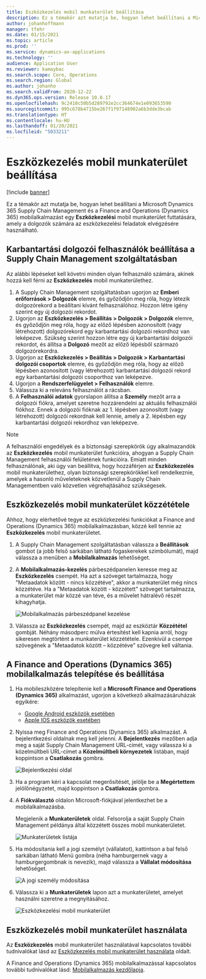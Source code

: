 ```yaml
---
title: Eszközkezelés mobil munkaterület beállítása
description: Ez a témakör azt mutatja be, hogyan lehet beállítani a Microsoft Dynamics 365 Supply Chain Management és a Finance and Operations (Dynamics 365) mobilalkalmazást egy eszközkezelési mobil munkaterület futtatására, amely a dolgozók számára az eszközkezelési feladatok elvégzésére használható.
author: johanhoffmann
manager: tfehr
ms.date: 01/15/2021
ms.topic: article
ms.prod: ''
ms.service: dynamics-ax-applications
ms.technology: ''
audience: Application User
ms.reviewer: kamaybac
ms.search.scope: Core, Operations
ms.search.region: Global
ms.author: johanho
ms.search.validFrom: 2020-12-22
ms.dyn365.ops.version: Release 10.0.17
ms.openlocfilehash: 9c2410c50b5d289792e2cc364674e1e093653590
ms.sourcegitcommit: 995c678b4715be267f1f97148902a6b3dde3bcab
ms.translationtype: HT
ms.contentlocale: hu-HU
ms.lasthandoff: 01/20/2021
ms.locfileid: "5033211"
---
```

# <a name="set-up-the-asset-management-mobile-workspace"></a>Eszközkezelés mobil munkaterület beállítása

[!include [banner](../includes/banner.md)]

Ez a témakör azt mutatja be, hogyan lehet beállítani a Microsoft Dynamics 365 Supply Chain Management és a Finance and Operations (Dynamics 365) mobilalkalmazást egy **Eszközkezelési** mobil munkaterület futtatására, amely a dolgozók számára az eszközkezelési feladatok elvégzésére használható.

## <a name="set-up-maintenance-worker-users-in-supply-chain-management"></a>Karbantartási dolgozói felhasználók beállítása a Supply Chain Management szolgáltatásban

Az alábbi lépéseket kell követni minden olyan felhasználó számára, akinek hozzá kell férni az **Eszközkezelés** mobil munkaterülethez.

1. A Supply Chain Management szolgáltatásban ugorjon az **Emberi erőforrások \> Dolgozók** elemre, és győződjön meg róla, hogy létezik dolgozórekord a beállítani kívánt felhasználóhoz. Hozzon létre igény szerint egy új dolgozói rekordot.
1. Ugorjon az **Eszközkezelés \> Beállítás \> Dolgozók \> Dolgozók** elemre, és győződjön meg róla, hogy az előző lépésben azonosított (vagy létrehozott) dolgozórekord egy karbantartási dolgozói rekordhoz van leképezve. Szükség szerint hozzon létre egy új karbantartási dolgozói rekordot, és állítsa a **Dolgozó** mezőt az előző lépésből származó dolgozórekordra.
1. Ugorjon az **Eszközkezelés \> Beállítás \> Dolgozók \> Karbantartási dolgozói csoportok** elemre, és győződjön meg róla, hogy az előző lépésben azonosított (vagy létrehozott) karbantartási dolgozói rekord egy karbantartási dolgozói csoporthoz van leképezve.
1. Ugorjon a **Rendszerfelügyelet \> Felhasználók** elemre.
1. Válassza ki a releváns felhasználót a rácsban.
1. A **Felhasználói adatok** gyorslapon állítsa a **Személy** mezőt arra a dolgozói fiókra, amelyet szeretne hozzárendelni az aktuális felhasználói fiókhoz. Ennek a dolgozói fióknak az 1. lépésben azonosított (vagy létrehozott) dolgozói rekordnak kell lennie, amely a 2. lépésben egy karbantartási dolgozói rekordhoz van leképezve.

> [!NOTE]
> A felhasználói engedélyek és a biztonsági szerepkörök úgy alkalmazandók az **Eszközkezelés** mobil munkaterület funkcióira, ahogyan a Supply Chain Management felhasználói felületének funkcióira. Emiatt minden felhasználónak, aki úgy van beállítva, hogy hozzáférjen az **Eszközkezelés** mobil munkaterülethez, olyan biztonsági szerepkörökkel kell rendelkeznie, amelyek a hasonló műveleteknek közvetlenül a Supply Chain Managementben való közvetlen végrehajtásához szükségesek.

## <a name="publish-the-asset-management-mobile-workspace"></a>Eszközkezelés mobil munkaterület közzététele

Ahhoz, hogy elérhetővé tegye az eszközkezelési funkciókat a Finance and Operations (Dynamics 365) mobilalkalmazásban, közzé kell tennie az **Eszközkezelés** mobil munkaterületet.

1. A Supply Chain Management szolgáltatásban válassza a **Beállítások** gombot (a jobb felső sarkában látható fogaskerekek szimbólumát), majd válassza a menüben a **Mobilalkalmazás** lehetőséget.
1. A **Mobilalkalmazás-kezelés** párbeszédpanelen keresse meg az **Eszközkezelés** csempét. Ha azt a szöveget tartalmazza, hogy "Metaadatok között - nincs közzétéve", akkor a munkaterület még nincs közzétéve. Ha a "Metaadatok között - közzétett" szöveget tartalmazza, a munkaterület már közzé van téve, és a művelet hátralévő részét kihagyhatja.

    ![Mobilalkalmazás párbeszédpanel kezelése](media/mobile-workspaces.png "Mobilalkalmazás párbeszédpanel kezelése")

1. Válassza az **Eszközkezelés** csempét, majd az eszköztár **Közzététel** gombját. Néhány másodperc múlva értesítést kell kapnia arról, hogy sikeresen megtörtént a munkaterület közzététele. Ezenkívül a csempe szövegének a "Metaadatok között – közzétéve" szövegre kell váltania.

## <a name="install-and-set-up-the-finance-and-operations-dynamics-365-mobile-app"></a>A Finance and Operations (Dynamics 365) mobilalkalmazás telepítése és beállítása

1. Ha mobileszközére telepítenie kell a **Microsoft Finance and Operations (Dynamics 365)** alkalmazást, ugorjon a következő alkalmazásáruházak egyikére:

    - [Google Android eszközök esetében](https://go.microsoft.com/fwlink/?linkid=850662)
    - [Apple IOS eszközök esetében](https://go.microsoft.com/fwlink/?linkid=850663)

1. Nyissa meg Finance and Operations (Dynamics 365) alkalmazást. A bejelentkezési oldalnak meg kell jelenni. A **Bejelentkezés** mezőben adja meg a saját Supply Chain Management URL-címét, vagy válassza ki a közelmúltbeli URL-címet a **Közelmúltbeli környezetek** listában, majd koppintson a **Csatlakozás** gombra.

    ![Bejelentkezési oldal](media/mobile-app-sign-in.png "Bejelentkezési oldal")

1. Ha a program kéri a kapcsolat megerősítését, jelölje be a **Megértettem** jelölőnégyzetet, majd koppintson a **Csatlakozás** gombra.
1. A **Fiókválasztó** oldalon Microsoft-fiókjával jelentkezhet be a mobilalkalmazásba.

    Megjelenik a **Munkaterületek** oldal. Felsorolja a saját Supply Chain Management példánya által közzétett összes mobil munkaterületet.

    ![Munkaterületek listája](media/mobile-app-workspaces.png "Munkaterületek listája")

1. Ha módosítania kell a jogi személyt (vállalatot), kattintson a bal felső sarkában látható Menü gombra (néha hamburgernek vagy a hamburgergombnak is nevezik), majd válassza a **Vállalat módosítása** lehetőséget.

    ![A jogi személy módosítása](media/mobile-app-change-comp.png "A jogi személy módosítása")

1. Válassza ki a **Munkaterületek** lapon azt a munkaterületet, amelyet használni szeretne a megnyitásához.

    ![Eszközkezelési mobil munkaterület](media/mobile-app-asset-workspace.png "Eszközkezelési mobil munkaterület")

## <a name="work-with-the-asset-management-mobile-workspace"></a>Eszközkezelés mobil munkaterület használata

Az **Eszközkezelés** mobil munkaterület használatával kapcsolatos további tudnivalókat lásd az [Eszközkezelés mobil munkaterület használata](asset-management-mobile-workspace.md) oldalt.

A Finance and Operations (Dynamics 365) mobilalkalmazással kapcsolatos további tudnivalókat lásd: [Mobilalkalmazás kezdőlapja](../../fin-ops-core/dev-itpro/mobile-apps/Mobile-app-home-page.md).
